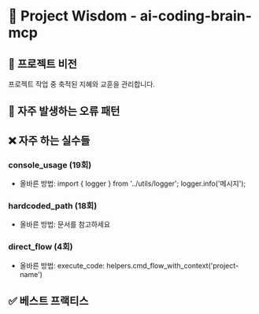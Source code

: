 # 🧠 Project Wisdom - ai-coding-brain-mcp

## 📌 프로젝트 비전
프로젝트 작업 중 축적된 지혜와 교훈을 관리합니다.

## 🐛 자주 발생하는 오류 패턴

## ❌ 자주 하는 실수들

### console_usage (19회)
- 올바른 방법: import { logger } from '../utils/logger'; logger.info('메시지');

### hardcoded_path (18회)
- 올바른 방법: 문서를 참고하세요

### direct_flow (4회)
- 올바른 방법: execute_code: helpers.cmd_flow_with_context('project-name')

## ✅ 베스트 프랙티스

